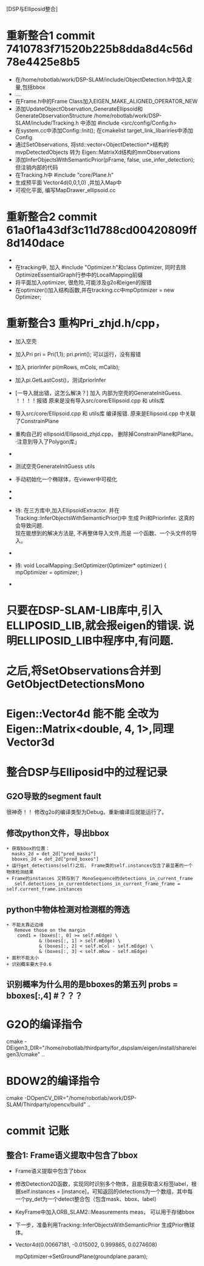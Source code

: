 [DSP与Elliposid整合]

# 重新整合1 commit 7410783f71520b225b8dda8d4c56d78e4425e8b5
  + 在/home/robotlab/work/DSP-SLAM/include/ObjectDetection.h中加入变量,包括bbox
  + ....
  + 在Frame.h中的Frame Class加入EIGEN_MAKE_ALIGNED_OPERATOR_NEW
  + 添加UpdateObjectObservation_GenerateEllipsoid和GenerateObservationStructure
    /home/robotlab/work/DSP-SLAM/include/Tracking.h  中添加 #include <src/config/Config.h>
  + 在system.cc中添加Config::Init();  在cmakelist target_link_libariries中添加Config
  + 通过SetObservations, 将std::vector<ObjectDetection*>结构的mvpDetectedObjects 转为 Eigen::MatrixXd结构的mmObservations
  + 添加InferObjectsWithSemanticPrior(pFrame, false, use_infer_detection); 但注销内部的代码
  + 在Tracking.h中  #include "core/Plane.h"
  + 生成预平面 Vector4d(0,0,1,0) ,并加入Map中
  + 可视化平面,  编写MapDrawer_ellipsoid.cc

# 重新整合2  commit 61a0f1a43df3c11d788cd00420809ff8d140dace 
  + 
  + 在tracking中, 加入 #include "Optimizer.h"和class Optimizer, 同时去除OptimizeEssentialGraph行参中的LocalMapping前缀
  + 将平面加入optimizer, 很危险,可能涉及g2o和eigen的报错
  + 在optimizer()加入结构函数,并在tracking.cc中mpOptimizer = new Optimizer;


# 重新整合3 重构Pri_zhjd.h/cpp，
  + 加入空壳
  + 加入Pri pri = Pri(1,1);   pri.print();    可以运行，没有报错
  + 加入 priorInfer pi(mRows, mCols, mCalib);
  + 加入pi.GetLastCost()，测试priorInfer
  + [一导入就出错，这怎么解决？] 加入 内部为空壳的GenerateInitGuess.   ！！！！报错
     原来是没有导入src/core/Ellipsoid.cpp 和 utils库
  + 导入src/core/Ellipsoid.cpp 和 utils库    编译报错. 原来是Ellipsoid.cpp 中关联了ConstrainPlane
  + 重构自己的 ellipsoid/Ellipsoid_zhjd.cpp， 删除掉ConstrainPlane和Plane。 ·注意到导入了Polygon库」
  + 
  + 测试空壳GenerateInitGuess
    utils
  + 手动初始化一个椭球体，在viewer中可视化
  + 
  + 



  + 待:  在三方库中,加入EllipsoidExtractor.  并在Tracking::InferObjectsWithSemanticPrior()中 生成 Pri和PriorInfer.
  这真的会导致问题.  
  现在能想到的解决方法是,  不再整体导入文件,而是 一个函数、一个头文件的导入。
  + 





  + 待: void LocalMapping::SetOptimizer(Optimizer* optimizer)
    {
        mpOptimizer = optimizer;
    }
  + 




# 只要在DSP-SLAM-LIB库中,引入ELLIPOSID_LIB,就会报eigen的错误.  说明ELLIPOSID_LIB中程序中,有问题.
  
# 之后,将SetObservations合并到GetObjectDetectionsMono

# Eigen::Vector4d  能不能 全改为  Eigen::Matrix<double, 4, 1>,同理Vector3d



















# 整合DSP与Elliposid中的过程记录
  ## G2O导致的segment fault
  很神奇！！ 修改g2o的编译类型为Debug。重新编译后就能运行了。
  ## 修改python文件，导出bbox
    + 获取bbox的位置：
      masks_2d = det_2d["pred_masks"]
      bboxes_2d = det_2d["pred_boxes"]
    + 运行get_detections(self)之后， Frame类的self.instances包含了最显著的一个 物体检测结果
    + Frame的instances 又转存到了 MonoSequence的detections_in_current_frame
       self.detections_in_currentdetections_in_current_frame_frame = self.current_frame.instances
    
  ## python中物体检测对检测框的筛选
    + 不能太靠近边缘
       Remove those on the margin
        cond1 = (boxes[:, 0] >= self.mEdge) \
                & (boxes[:, 1] > self.mEdge) \
                & (boxes[:, 2] < self.mCol - self.mEdge) \
                & (boxes[:, 3] < self.mRow - self.mEdge) 
    + 面积不能太小
    + 识别概率要大于0.6
  
  ## 识别概率为什么用的是bboxes的第五列  probs = bboxes[:,4]  #？？？ 

# G2O的编译指令
cmake -DEigen3_DIR="/home/robotlab/thirdparty/for_dspslam/eigen/install/share/eigen3/cmake" ..

# BDOW2的编译指令
cmake -DOpenCV_DIR="/home/robotlab/work/DSP-SLAM/Thirdparty/opencv/build" ..

# commit 记账
  ## 整合1: Frame语义提取中包含了bbox
  + Frame语义提取中包含了bbox
  + 修改Detection2D函数，实现同时识别多个物体，且能获取语义标签label，根据self.instances = [instance]，可知返回的detections为一个数组，其中每一个py_det为一个detect整合包（包含mask、bbox、label）
  + KeyFrame中加入ORB_SLAM2::Measurements meas， 可以用于存储bbox
  + 下一步，准备利用Tracking::InferObjectsWithSemanticPrior  生成Prior椭球体。 
  + Vector4d(0.00667181,  -0.015002,   0.999865,  0.0274608)
 



     mpOptimizer->SetGroundPlane(groundplane.param);
     
